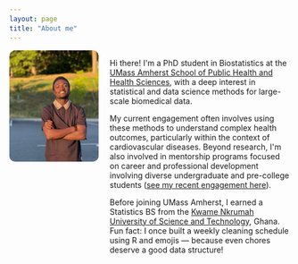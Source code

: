 ```yaml
---
layout: page
title: "About me"
---
```


<div style="display: flex; align-items: flex-start; gap: 20px; flex-wrap: wrap;">

  <img src="/assets/images/me.jpeg" alt="Your Name" width="160" style="border-radius: 10px;">

  <div style="flex: 1; min-width: 250px;">

<p>Hi there! I'm a PhD student in Biostatistics at the <a href="https://www.umass.edu/public-health-sciences/" target="_blank">UMass Amherst School of Public Health and Health Sciences</a>, with a deep interest in statistical and data science methods for large-scale biomedical data.</p>

<p>My current engagement often involves using these methods to understand complex health outcomes, particularly within the context of cardiovascular diseases. Beyond research, I'm also involved in mentorship programs focused on career and professional development involving diverse undergraduate and pre-college students (<a href="https://sites.google.com/view/ekoglobalfoundation/about/the-team?authuser=0" target="_blank">see my recent engagement here</a>).</p>

<p>Before joining UMass Amherst, I earned a Statistics BS from the <a href="https://www.knust.edu.gh/" target="_blank">Kwame Nkrumah University of Science and Technology</a>, Ghana. Fun fact: I once built a weekly cleaning schedule using R and emojis — because even chores deserve a good data structure!</p>

  </div>

</div>
